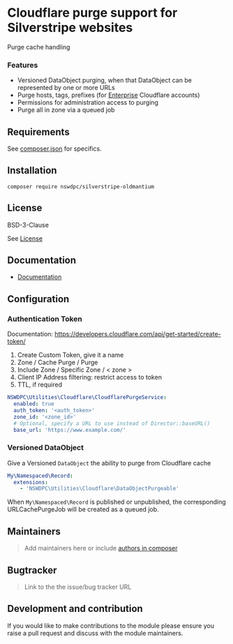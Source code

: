 # Cloudflare purge support for Silverstripe websites

Purge cache handling

### Features

- Versioned DataObject purging, when that DataObject can be represented by one or more URLs
- Purge hosts, tags, prefixes (for [Enterprise]([https://api.cloudflare.com/#zone-purge-files-by-cache-tags,-host-or-prefix) Cloudflare accounts)
- Permissions for administration access to purging
- Purge all in zone via a queued job

## Requirements

See [composer.json](./composer.json) for specifics.


## Installation

```shell
composer require nswdpc/silverstripe-oldmantium
```

## License

BSD-3-Clause

See [License](./LICENSE.md)

## Documentation

* [Documentation](./docs/en/001_index.md)


## Configuration


### Authentication Token

Documentation: https://developers.cloudflare.com/api/get-started/create-token/

1. Create Custom Token, give it a name
1. Zone / Cache Purge / Purge
1. Include Zone / Specific Zone / < zone >
1. Client IP Address filtering: restrict access to token
1. TTL, if required

```yaml
NSWDPC\Utilities\Cloudflare\CloudflarePurgeService:
  enabled: true
  auth_token: '<auth_token>'
  zone_id: '<zone_id>'
  # Optional, specify a URL to use instead of Director::baseURL()
  base_url: 'https://www.example.com/'
```

### Versioned DataObject

Give a Versioned `DataObject` the ability to purge from Cloudflare cache

```yaml
My\Namespaced\Record:
  extensions:
    - 'NSWDPC\Utilities\Cloudflare\DataObjectPurgeable'
```

When `My\Namespaced\Record` is published or unpublished, the corresponding URLCachePurgeJob will be created as a queued job.


## Maintainers

> Add maintainers here or include [authors in composer](https://getcomposer.org/doc/04-schema.md#authors)

## Bugtracker

> Link to the the issue/bug tracker URL

## Development and contribution

If you would like to make contributions to the module please ensure you raise a pull request and discuss with the module maintainers.
